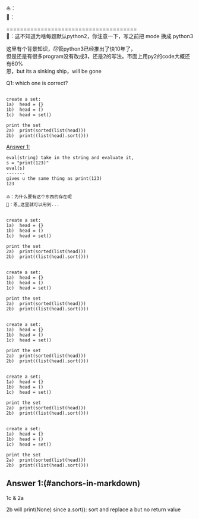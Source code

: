 
⛵️：  
🌝：   

======================================     
🌝：这不知道为啥每题默认python2，你注意一下，写之前把 mode 换成 python3      
       
 这里有个背景知识，尽管python3已经推出了快10年了，   
 但是还是有很多program没有改成3，还是2的写法。市面上用py2的code大概还有60%     
 恩，but its a sinking ship，will be gone

Q1: which one is correct?
```

create a set:
1a)  head = {}
1b)  head = ()
1c)  head = set()

print the set
2a)  print(sorted(list(head)))
2b)  print((list(head).sort()))
```





[Answer 1:](#anchors-in-markdown)



```
eval(string) take in the string and evaluate it,
s = "print(123)"
eval(s)
-------
gives u the same thing as print(123)
123

⛵️：为什么要有这个东西的存在呢
🌝：恩,这里就可以用到...
```
```

create a set:
1a)  head = {}
1b)  head = ()
1c)  head = set()

print the set
2a)  print(sorted(list(head)))
2b)  print((list(head).sort()))
```
```

create a set:
1a)  head = {}
1b)  head = ()
1c)  head = set()

print the set
2a)  print(sorted(list(head)))
2b)  print((list(head).sort()))
```
```

create a set:
1a)  head = {}
1b)  head = ()
1c)  head = set()

print the set
2a)  print(sorted(list(head)))
2b)  print((list(head).sort()))
```
```

create a set:
1a)  head = {}
1b)  head = ()
1c)  head = set()

print the set
2a)  print(sorted(list(head)))
2b)  print((list(head).sort()))
```
```

create a set:
1a)  head = {}
1b)  head = ()
1c)  head = set()

print the set
2a)  print(sorted(list(head)))
2b)  print((list(head).sort()))
```







Answer 1:(#anchors-in-markdown)
---------------
1c & 2a

2b will print(None) 
since a.sort(): sort and replace a but no return value


